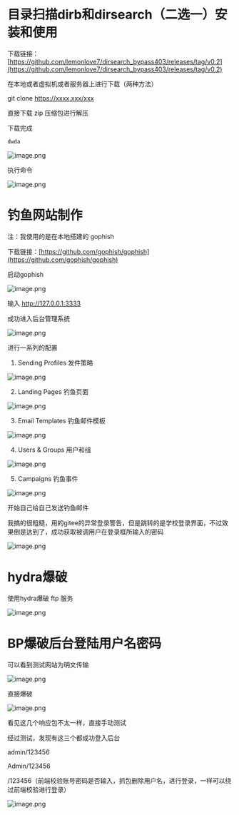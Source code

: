 # 目录扫描dirb和dirsearch（二选一）安装和使用

下载链接：[https://github.com/lemonlove7/dirsearch_bypass403/releases/tag/v0.2](https://github.com/lemonlove7/dirsearch_bypass403/releases/tag/v0.2)

在本地或者虚拟机或者服务器上进行下载（两种方法）

  git clone https://xxxx.xxx/xxx

  直接下载 zip 压缩包进行解压

下载完成

```Python
dwda
```


![image.png](https://tc-cdn.flowus.cn/oss/d5099caf-9fda-4525-8b92-99b6620a2514/image.png?time=1744386300&token=b88e76522018679532a9dc3c11dbf1385944bed7e1a31ea8183178bf10520d8d&role=free)

执行命令

![image.png](https://tc-cdn.flowus.cn/oss/90012749-2482-4a20-b81e-0f551aa4de52/image.png?time=1744386300&token=52b0c80a7529e156175723ff2a8c1b6c55bd5d1dbaea6c937ed3e9fcf9741b92&role=free)

# 钓鱼网站制作

注：我使用的是在本地搭建的 gophish

下载链接：[https://github.com/gophish/gophish](https://github.com/gophish/gophish)

启动gophish

![image.png](https://tc-cdn.flowus.cn/oss/d2d3820b-1bf9-4503-8238-e90b631d0aed/image.png?time=1744386300&token=b92db692fbede0c8b39abf141da7251fe876f39911ba8221c3015e398b8bb7a3&role=free)

输入 http://127.0.0.1:3333

成功进入后台管理系统

![image.png](https://tc-cdn.flowus.cn/oss/97ba7444-0862-4a04-b5cd-edacd5eec7d1/image.png?time=1744386300&token=7cae06572c325880c6e8ff3235af761ff2121ff7990e2c518858fbd452e34dab&role=free)

进行一系列的配置

  1. Sending Profiles 发件策略

  ![image.png](https://tc-cdn.flowus.cn/oss/5287e45f-3aee-488f-b889-c9d3f626f3f2/image.png?time=1744386300&token=6c165ca8e88b079c9c1ffa5220d62065e81d0a649b1ff671eb91c60574584dbe&role=free)

  2. Landing Pages 钓鱼页面

  ![image.png](https://tc-cdn.flowus.cn/oss/3e7f0ed6-82b4-4191-a7b4-05847d7f7195/image.png?time=1744386300&token=d355f98df2a0174fd72900ba40c3364e592c9a02117627f371a4a60f571c11cd&role=free)

  3. Email Templates 钓鱼邮件模板

  ![image.png](https://tc-cdn.flowus.cn/oss/83f765c8-512e-46f8-a814-f59361267730/image.png?time=1744386300&token=77146e2ba2c436e0079307ce4c1cb96156f8a768c6a1a02907a8bcf823175c50&role=free)

  4. Users & Groups 用户和组

  ![image.png](https://tc-cdn.flowus.cn/oss/b12d3d06-4159-4f9e-a5fd-d60609875997/image.png?time=1744386300&token=734df1eebcdd1d4d1e19cc65ae4da13be2338975d878dab9f52b28411346bd60&role=free)

  5. Campaigns 钓鱼事件

  ![image.png](https://tc-cdn.flowus.cn/oss/04cc17e1-6c5c-4a19-9de2-ccf5ef9a30bc/image.png?time=1744386300&token=288248cafdc0d70a43916cd27e1f1ca390ef81daa2c2dfa08c40f63bba7f224d&role=free)

  开始自己给自己发送钓鱼邮件

  我搞的很粗糙，用的gitee的异常登录警告，但是跳转的是学校登录界面，不过效果倒是达到了，成功获取被调用户在登录框所输入的密码

  ![image.png](https://tc-cdn.flowus.cn/oss/c97b9a9d-bab8-4d47-94c0-e9ec91cd4204/image.png?time=1744386300&token=59aa1b7aa2207cf1bb44dc5d5d7e1635c1518ce453c1442867643b4f6ab44d39&role=free)



# hydra爆破

使用hydra爆破 ftp 服务

![image.png](https://tc-cdn.flowus.cn/oss/2464d82e-a78f-46dc-ba9a-17bdc7130044/image.png?time=1744386300&token=3766e817694fc5959fd2e76410d58850ec9af3b04be73cf145631267094cd143&role=free)

# BP爆破后台登陆用户名密码

可以看到测试网站为明文传输

![image.png](https://tc-cdn.flowus.cn/oss/b5595a9a-7e56-4175-95e8-09c7394781d0/image.png?time=1744386300&token=f0f34b2d5572d17899828430a04a5f48b500e6aea6318a2a856c699c014b5db5&role=free)



直接爆破

![image.png](https://tc-cdn.flowus.cn/oss/a9e3516e-88fe-4a42-b922-6f9a0cad98a9/image.png?time=1744386300&token=e6a1b76a6b10786fcb8a03066a7bc45ed13143350848f7623847bb3899e896e2&role=free)

看见这几个响应包不太一样，直接手动测试

经过测试，发现有这三个都成功登入后台

admin/123456

Admin/123456

/123456（前端校验账号密码是否输入，抓包删除用户名，进行登录，一样可以绕过前端校验进行登录）

![image.png](https://tc-cdn.flowus.cn/oss/f7806df8-7528-4630-a3b1-ae29db3e526f/image.png?time=1744386300&token=7953453e21104062cb29f1efb7f2d99ff1c527cd8196eaad17b0d2ca09b63b93&role=free)



